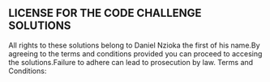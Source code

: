 ## LICENSE FOR THE CODE CHALLENGE SOLUTIONS

All rights to these solutions belong to Daniel Nzioka the first of his name.By agreeing to the terms and conditions provided you can proceed to accesing the solutions.Failure to adhere can lead to prosecution by law.
Terms and Conditions: 